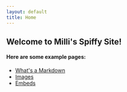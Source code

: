 ```yaml
---
layout: default
title: Home
---
```


## Welcome to Milli's Spiffy Site!


#### Here are some example pages:

- [What's a Markdown](02-markdown-examples)
- [Images](03-images-examples)
- [Embeds](04-embeds-examples)
